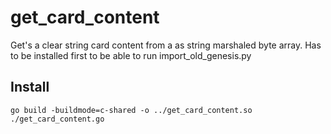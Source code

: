 # get_card_content
Get's a clear string card content from a as string marshaled byte array. Has to be installed first to be able to run import_old_genesis.py

## Install
```
go build -buildmode=c-shared -o ../get_card_content.so ./get_card_content.go
```
